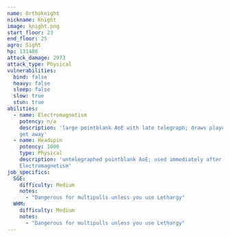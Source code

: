 ```yaml
---
name: Orthoknight
nickname: Knight
image: knight.png
start_floor: 23
end_floor: 25
agro: Sight
hp: 131480
attack_damage: 2973
attack_type: Physical
vulnerabilities:
  bind: false
  heavy: false
  sleep: false
  slow: true
  stun: true
abilities:
  - name: Electromagnetism
    potency: n/a
    description: 'large pointblank AoE with late telegraph; draws players in -
    get away'
  - name: Headspin
    potency: 1000
    type: Physical
    description: 'untelegraphed pointblank AoE; used immediately after
    Electromagnetism'
job_specifics:
  SGE:
    difficulty: Medium
    notes:
      - "Dangerous for multipulls unless you use Lethargy"
  WHM:
    difficulty: Medium
    notes:
      - "Dangerous for multipulls unless you use Lethargy"
---
```

